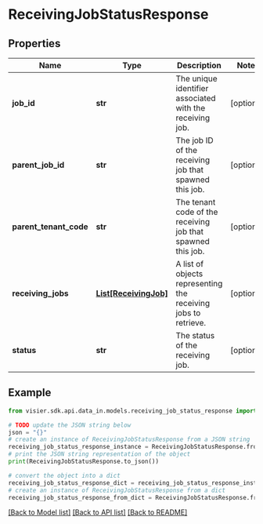 # ReceivingJobStatusResponse


## Properties

Name | Type | Description | Notes
------------ | ------------- | ------------- | -------------
**job_id** | **str** | The unique identifier associated with the receiving job. | [optional] 
**parent_job_id** | **str** | The job ID of the receiving job that spawned this job. | [optional] 
**parent_tenant_code** | **str** | The tenant code of the receiving job that spawned this job. | [optional] 
**receiving_jobs** | [**List[ReceivingJob]**](ReceivingJob.md) | A list of objects representing the receiving jobs to retrieve. | [optional] 
**status** | **str** | The status of the receiving job. | [optional] 

## Example

```python
from visier.sdk.api.data_in.models.receiving_job_status_response import ReceivingJobStatusResponse

# TODO update the JSON string below
json = "{}"
# create an instance of ReceivingJobStatusResponse from a JSON string
receiving_job_status_response_instance = ReceivingJobStatusResponse.from_json(json)
# print the JSON string representation of the object
print(ReceivingJobStatusResponse.to_json())

# convert the object into a dict
receiving_job_status_response_dict = receiving_job_status_response_instance.to_dict()
# create an instance of ReceivingJobStatusResponse from a dict
receiving_job_status_response_from_dict = ReceivingJobStatusResponse.from_dict(receiving_job_status_response_dict)
```
[[Back to Model list]](../README.md#documentation-for-models) [[Back to API list]](../README.md#documentation-for-api-endpoints) [[Back to README]](../README.md)


